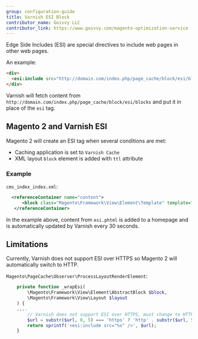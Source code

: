 ```yaml
---
group: configuration-guide
title: Varnish ESI Block
contributor_name: Goivvy LLC
contributor_link: https://www.goivvy.com/magento-optimization-service
---
```


Edge Side Includes (ESI) are special directives to include web pages in other web pages.

An example:

```html
<div>
  <esi:include src="http://domain.com/index.php/page_cache/block/esi/blocks"/>
</div>
```

Varnish will fetch content from `http://domain.com/index.php/page_cache/block/esi/blocks` and put it in place of the `esi` tag.

## Magento 2 and Varnish ESI

Magento 2 will create an ESI tag when several conditions are met:

*  Caching application is set to `Varnish Cache`
*  XML layout `block` element is added with `ttl` attribute

### Example

`cms_index_index.xml`:

```xml
  <referenceContainer name="content">
      <block class="Magento\Framework\View\Element\Template" template="Magento_Paypal::esi.phtml" ttl="30"/>
   </referenceContainer>
```

In the example above, content from `esi.phtml` is added to a homepage and is automatically updated by Varnish every 30 seconds.

## Limitations

Currently, Varnish does not support ESI over HTTPS so Magento 2 will automatically switch to HTTP.

`Magento\PageCache\Observer\ProcessLayoutRenderElement`:

```php
    private function _wrapEsi(
        \Magento\Framework\View\Element\AbstractBlock $block,
        \Magento\Framework\View\Layout $layout
    ) {
    ....
        // Varnish does not support ESI over HTTPS, must change to HTTP
        $url = substr($url, 0, 5) === 'https' ? 'http' . substr($url, 5) : $url;
        return sprintf('<esi:include src="%s" />', $url);
    }
```
